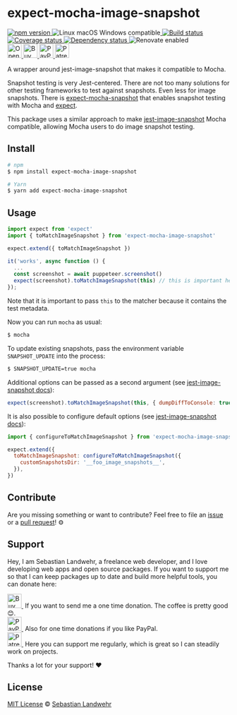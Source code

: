 <!-- TITLE/ -->
# expect-mocha-image-snapshot
<!-- /TITLE -->

<!-- BADGES/ -->
  <p>
    <a href="https://npmjs.org/package/expect-mocha-image-snapshot">
      <img
        src="https://img.shields.io/npm/v/expect-mocha-image-snapshot.svg"
        alt="npm version"
      >
    </a><img src="https://img.shields.io/badge/os-linux%20%7C%C2%A0macos%20%7C%C2%A0windows-blue" alt="Linux macOS Windows compatible"><a href="https://github.com/dword-design/expect-mocha-image-snapshot/actions">
      <img
        src="https://github.com/dword-design/expect-mocha-image-snapshot/workflows/build/badge.svg"
        alt="Build status"
      >
    </a><a href="https://codecov.io/gh/dword-design/expect-mocha-image-snapshot">
      <img
        src="https://codecov.io/gh/dword-design/expect-mocha-image-snapshot/branch/master/graph/badge.svg"
        alt="Coverage status"
      >
    </a><a href="https://david-dm.org/dword-design/expect-mocha-image-snapshot">
      <img src="https://img.shields.io/david/dword-design/expect-mocha-image-snapshot" alt="Dependency status">
    </a><img src="https://img.shields.io/badge/renovate-enabled-brightgreen" alt="Renovate enabled"><br/><a href="https://gitpod.io/#https://github.com/dword-design/expect-mocha-image-snapshot">
      <img
        src="https://gitpod.io/button/open-in-gitpod.svg"
        alt="Open in Gitpod"
        height="32"
      >
    </a><a href="https://www.buymeacoffee.com/dword">
      <img
        src="https://www.buymeacoffee.com/assets/img/guidelines/download-assets-sm-2.svg"
        alt="Buy Me a Coffee"
        height="32"
      >
    </a><a href="https://paypal.me/SebastianLandwehr">
      <img
        src="https://sebastianlandwehr.com/images/paypal.svg"
        alt="PayPal"
        height="32"
      >
    </a><a href="https://www.patreon.com/dworddesign">
      <img
        src="https://sebastianlandwehr.com/images/patreon.svg"
        alt="Patreon"
        height="32"
      >
    </a>
</p>
<!-- /BADGES -->

<!-- DESCRIPTION/ -->
A wrapper around jest-image-snapshot that makes it compatible to Mocha.
<!-- /DESCRIPTION -->

Snapshot testing is very Jest-centered. There are not too many solutions for other testing frameworks to test against snapshots. Even less for image snapshots. There is [expect-mocha-snapshot](https://www.npmjs.com/package/expect-mocha-snapshot) that enables snapshot testing with Mocha and [expect](https://www.npmjs.com/package/expect).

This package uses a similar approach to make [jest-image-snapshot](https://www.npmjs.com/package/jest-image-snapshot) Mocha compatible, allowing Mocha users to do image snapshot testing.

<!-- INSTALL/ -->
## Install

```bash
# npm
$ npm install expect-mocha-image-snapshot

# Yarn
$ yarn add expect-mocha-image-snapshot
```
<!-- /INSTALL -->

## Usage

```js
import expect from 'expect'
import { toMatchImageSnapshot } from 'expect-mocha-image-snapshot'

expect.extend({ toMatchImageSnapshot })

it('works', async function () {
  ...
  const screenshot = await puppeteer.screenshot()
  expect(screenshot).toMatchImageSnapshot(this) // this is important here
});
```

Note that it is important to pass `this` to the matcher because it contains the test metadata.

Now you can run `mocha` as usual:

```bash
$ mocha
```

To update existing snapshots, pass the environment variable `SNAPSHOT_UPDATE` into the process:

```bash
$ SNAPSHOT_UPDATE=true mocha
```

Additional options can be passed as a second argument (see [jest-image-snapshot docs](https://www.npmjs.com/package/jest-image-snapshot)):

```js
expect(screenshot).toMatchImageSnapshot(this, { dumpDiffToConsole: true })
```

It is also possible to configure default options (see [jest-image-snapshot docs](https://www.npmjs.com/package/jest-image-snapshot)):

```js
import { configureToMatchImageSnapshot } from 'expect-mocha-image-snapshot'

expect.extend({
  toMatchImageSnapshot: configureToMatchImageSnapshot({
    customSnapshotsDir: '__foo_image_snapshots__',
  }),
})
```

<!-- LICENSE/ -->
## Contribute

Are you missing something or want to contribute? Feel free to file an [issue](https://github.com/dword-design/expect-mocha-image-snapshot/issues) or a [pull request](https://github.com/dword-design/expect-mocha-image-snapshot/pulls)! ⚙️

## Support

Hey, I am Sebastian Landwehr, a freelance web developer, and I love developing web apps and open source packages. If you want to support me so that I can keep packages up to date and build more helpful tools, you can donate here:

<p>
  <a href="https://www.buymeacoffee.com/dword">
    <img
      src="https://www.buymeacoffee.com/assets/img/guidelines/download-assets-sm-2.svg"
      alt="Buy Me a Coffee"
      height="32"
    >
  </a>&nbsp;If you want to send me a one time donation. The coffee is pretty good 😊.<br/>
  <a href="https://paypal.me/SebastianLandwehr">
    <img
      src="https://sebastianlandwehr.com/images/paypal.svg"
      alt="PayPal"
      height="32"
    >
  </a>&nbsp;Also for one time donations if you like PayPal.<br/>
  <a href="https://www.patreon.com/dworddesign">
    <img
      src="https://sebastianlandwehr.com/images/patreon.svg"
      alt="Patreon"
      height="32"
    >
  </a>&nbsp;Here you can support me regularly, which is great so I can steadily work on projects.
</p>

Thanks a lot for your support! ❤️

## License

[MIT License](https://opensource.org/licenses/MIT) © [Sebastian Landwehr](https://sebastianlandwehr.com)
<!-- /LICENSE -->
